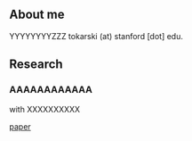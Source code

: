 ## About me

YYYYYYYYZZZ tokarski (at) stanford [dot] edu.

## Research

### AAAAAAAAAAAA
with XXXXXXXXXX

[paper](https://tomrutter42.github.io/folder/AAAAAAAA.pdf)




